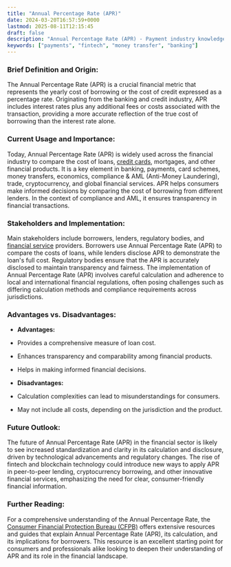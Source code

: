```yaml
---
title: "Annual Percentage Rate (APR)"
date: 2024-03-20T16:57:59+0000
lastmod: 2025-08-11T12:15:45
draft: false
description: "Annual Percentage Rate (APR) - Payment industry knowledge and insights"
keywords: ["payments", "fintech", "money transfer", "banking"]
---
```


### Brief Definition and Origin:

The Annual Percentage Rate (APR) is a crucial financial metric that represents the yearly cost of borrowing or the cost of credit expressed as a percentage rate. Originating from the banking and credit industry, APR includes interest rates plus any additional fees or costs associated with the transaction, providing a more accurate reflection of the true cost of borrowing than the interest rate alone.

### Current Usage and Importance:

Today, Annual Percentage Rate (APR) is widely used across the financial industry to compare the cost of loans, [credit cards](https://faisalkhanllc.xyz/resources/payments-wiki/c/credit-card/), mortgages, and other financial products. It is a key element in banking, payments, card schemes, money transfers, economics, compliance & AML (Anti-Money Laundering), trade, cryptocurrency, and global financial services. APR helps consumers make informed decisions by comparing the cost of borrowing from different lenders. In the context of compliance and AML, it ensures transparency in financial transactions.

### Stakeholders and Implementation:

Main stakeholders include borrowers, lenders, regulatory bodies, and [financial service](https://faisalkhanllc.xyz/resources/payments-wiki/f/financial-services/) providers. Borrowers use Annual Percentage Rate (APR) to compare the costs of loans, while lenders disclose APR to demonstrate the loan's full cost. Regulatory bodies ensure that the APR is accurately disclosed to maintain transparency and fairness. The implementation of Annual Percentage Rate (APR) involves careful calculation and adherence to local and international financial regulations, often posing challenges such as differing calculation methods and compliance requirements across jurisdictions.

### Advantages vs. Disadvantages:

- **Advantages:**

- Provides a comprehensive measure of loan cost.

- Enhances transparency and comparability among financial products.

- Helps in making informed financial decisions.

- **Disadvantages:**

- Calculation complexities can lead to misunderstandings for consumers.

- May not include all costs, depending on the jurisdiction and the product.

### Future Outlook:

The future of Annual Percentage Rate (APR) in the financial sector is likely to see increased standardization and clarity in its calculation and disclosure, driven by technological advancements and regulatory changes. The rise of fintech and blockchain technology could introduce new ways to apply APR in peer-to-peer lending, cryptocurrency borrowing, and other innovative financial services, emphasizing the need for clear, consumer-friendly financial information.

### Further Reading:

For a comprehensive understanding of the Annual Percentage Rate, the [Consumer Financial Protection Bureau (CFPB)](https://faisalkhanllc.xyz/resources/payments-wiki/c/consumer-financial-protection-bureau-cfpb/) offers extensive resources and guides that explain Annual Percentage Rate (APR), its calculation, and its implications for borrowers. This resource is an excellent starting point for consumers and professionals alike looking to deepen their understanding of APR and its role in the financial landscape.